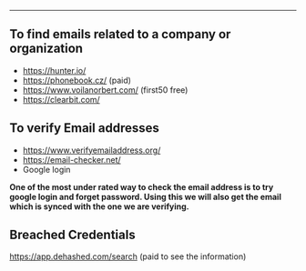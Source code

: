 
---
## To find emails related to a company or organization

- https://hunter.io/
- https://phonebook.cz/ (paid)
- https://www.voilanorbert.com/ (first50 free)
- https://clearbit.com/

## To verify Email addresses 

- https://www.verifyemailaddress.org/
- https://email-checker.net/
- Google login

**One of the most under rated way to check the email address is to try google login and forget password. Using this we will also get the email which is synced with the one we are verifying.**

## Breached Credentials 

https://app.dehashed.com/search (paid to see the information)